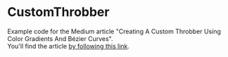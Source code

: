 # CustomThrobber

Example code for the Medium article "Creating A Custom Throbber Using Color Gradients And Bézier Curves".<br>
You'll find the article [by following this link](https://medium.com/swlh/creating-a-custom-throbber-using-color-gradients-and-b%C3%A9zier-curves-d6749daf1c5e).
